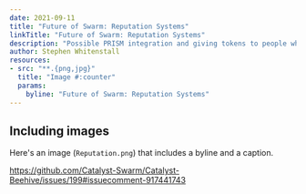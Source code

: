 ```yaml
---
date: 2021-09-11
title: "Future of Swarm: Reputation Systems"
linkTitle: "Future of Swarm: Reputation Systems"
description: "Possible PRISM integration and giving tokens to people who join meets"
author: Stephen Whitenstall
resources:
- src: "**.{png,jpg}"
  title: "Image #:counter"
  params:
    byline: "Future of Swarm: Reputation Systems"
---
```


## Including images

Here's an image (`Reputation.png`) that includes a byline and a caption.




https://github.com/Catalyst-Swarm/Catalyst-Beehive/issues/199#issuecomment-917441743
